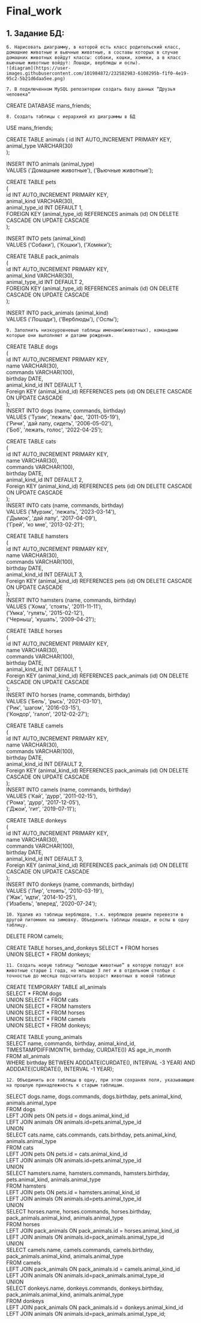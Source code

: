 # Final_work


## 1. Задание БД:
    6. Нарисовать диаграмму, в которой есть класс родительский класс, домашние животные и вьючные животные, в составы которых в случае домашних животных войдут классы: собаки, кошки, хомяки, а в класс вьючные животные войдут: Лошади, верблюды и ослы).
    ![diagram](https://user-images.githubusercontent.com/101984872/232582983-6108295b-f1f0-4e19-95c2-5b21d6daa5ee.png)

    7. В подключенном MySQL репозитории создать базу данных “Друзья человека”  
CREATE DATABASE mans_friends;

    8. Создать таблицы с иерархией из диаграммы в БД  
USE mans_friends;

CREATE TABLE animals
(
	id INT AUTO_INCREMENT PRIMARY KEY,  
	animal_type VARCHAR(30)  
);  

INSERT INTO animals (animal_type)  
VALUES ('Домашние животные'), ('Вьючные животные');  

CREATE TABLE pets  
(  
	id INT AUTO_INCREMENT PRIMARY KEY,     
	animal_kind VARCHAR(30),  
	animal_type_id INT DEFAULT 1,  
	FOREIGN KEY (animal_type_id) REFERENCES animals (id) ON DELETE CASCADE ON UPDATE CASCADE  
);  

INSERT INTO pets (animal_kind)  
VALUES ('Собаки'), ('Кошки'), ('Хомяки');  
  
CREATE TABLE pack_animals  
(  
	id INT AUTO_INCREMENT PRIMARY KEY,  
	animal_kind VARCHAR(30),  
	animal_type_id INT DEFAULT 2,  
	FOREIGN KEY (animal_type_id) REFERENCES animals (id) ON DELETE CASCADE ON UPDATE CASCADE  
);  

INSERT INTO pack_animals (animal_kind)   
VALUES ('Лошади'), ('Верблюды'), ('Ослы');  
  

    9. Заполнить низкоуровневые таблицы именами(животных), командами которые они выполняют и датами рождения.
CREATE TABLE dogs   
(         
    id INT AUTO_INCREMENT PRIMARY KEY,   
    name VARCHAR(30),   
    commands VARCHAR(100),  
    birthday DATE,  
    animal_kind_id INT DEFAULT 1,  
    Foreign KEY (animal_kind_id) REFERENCES pets (id) ON DELETE CASCADE ON UPDATE CASCADE  
);  
INSERT INTO dogs (name, commands, birthday)  
VALUES ('Тузик', 'лежать' фас, '2011-05-19'),  
('Ричи', 'дай лапу, сидеть', '2006-05-02'),  
('Боб', 'лежать, голос', '2022-04-25');  
  
CREATE TABLE cats   
(          
    id INT AUTO_INCREMENT PRIMARY KEY,   
    name VARCHAR(30),   
    commands VARCHAR(100),  
    birthday DATE,  
    animal_kind_id INT DEFAULT 2,  
    Foreign KEY (animal_kind_id) REFERENCES pets (id) ON DELETE CASCADE ON UPDATE CASCADE  
);  
INSERT INTO cats (name, commands, birthday)  
VALUES ('Мурзик', 'лежать', '2023-03-14'),  
('Дымок', 'дай лапу', '2017-04-09'),  
('Грей', 'ко мне', '2013-02-21');  
  
CREATE TABLE hamsters   
(         
    id INT AUTO_INCREMENT PRIMARY KEY,   
    name VARCHAR(30),   
    commands VARCHAR(100),   
    birthday DATE,  
    animal_kind_id INT DEFAULT 3,  
    Foreign KEY (animal_kind_id) REFERENCES pets (id) ON DELETE CASCADE ON UPDATE CASCADE  
);  
INSERT INTO hamsters (name, commands, birthday)  
VALUES ('Хома', 'стоять', '2011-11-11'),  
('Умка', 'гулять', '2015-02-12'),  
('Черныш', 'кушать', '2009-04-21');  
  
CREATE TABLE horses   
(         
    id INT AUTO_INCREMENT PRIMARY KEY,   
    name VARCHAR(30),   
    commands VARCHAR(100),  
    birthday DATE,  
    animal_kind_id INT DEFAULT 1,  
    Foreign KEY (animal_kind_id) REFERENCES pack_animals (id) ON DELETE CASCADE ON UPDATE CASCADE  
);   
INSERT INTO horses (name, commands, birthday)  
VALUES ('Бель', 'рысь', '2021-03-10'),  
('Рик', 'шагом', '2016-03-15'),  
('Кондор', 'галоп', '2012-02-27');  
  
CREATE TABLE camels   
(         
    id INT AUTO_INCREMENT PRIMARY KEY,   
    name VARCHAR(30),   
    commands VARCHAR(100),  
    birthday DATE,   
    animal_kind_id INT DEFAULT 2,  
    Foreign KEY (animal_kind_id) REFERENCES pack_animals (id) ON DELETE CASCADE ON UPDATE CASCADE  
);  
INSERT INTO camels (name, commands, birthday)  
VALUES ('Кай', 'дурр', '2011-02-15'),  
('Рома', 'дурр', '2017-12-05'),  
('Джои', 'гит', '2019-07-11');  
  
CREATE TABLE donkeys   
(         
    id INT AUTO_INCREMENT PRIMARY KEY,   
    name VARCHAR(30),   
    commands VARCHAR(100),  
    birthday DATE,   
    animal_kind_id INT DEFAULT 3,   
    Foreign KEY (animal_kind_id) REFERENCES pack_animals (id) ON DELETE CASCADE ON UPDATE CASCADE  
);  
INSERT INTO donkeys (name, commands, birthday)  
VALUES ('Лир', 'стоять', '2010-03-19'),  
('Жак', 'идти', '2014-10-25'),  
('Изабель', 'вперед', '2020-07-24');   
   
    10. Удалив из таблицы верблюдов, т.к. верблюдов решили перевезти в другой питомник на зимовку. Объединить таблицы лошади, и ослы в одну таблицу.
DELETE FROM camels;
   
CREATE TABLE horses_and_donkeys SELECT * FROM horses  
UNION SELECT * FROM donkeys;  
    
    11. Создать новую таблицу “молодые животные” в которую попадут все животные старше 1 года, но младше 3 лет и в отдельном столбце с точностью до месяца подсчитать возраст животных в новой таблице  
CREATE TEMPORARY TABLE all_animals  
SELECT * FROM dogs  
UNION SELECT * FROM cats  
UNION SELECT * FROM hamsters  
UNION SELECT * FROM horses  
UNION SELECT * FROM camels  
UNION SELECT * FROM donkeys;  
   
CREATE TABLE young_animals  
SELECT name, commands, birthday, animal_kind_id, TIMESTAMPDIFF(MONTH, birthday, CURDATE()) AS age_in_month  
FROM all_animals   
WHERE birthday BETWEEN ADDDATE(CURDATE(), INTERVAL -3 YEAR) AND ADDDATE(CURDATE(), INTERVAL -1 YEAR);  
  

    12. Объединить все таблицы в одну, при этом сохраняя поля, указывающие на прошлую принадлежность к старым таблицам.
SELECT dogs.name, dogs.commands, dogs.birthday, pets.animal_kind, animals.animal_type  
FROM dogs  
LEFT JOIN pets ON pets.id = dogs.animal_kind_id  
LEFT JOIN animals ON animals.id=pets.animal_type_id  
UNION  
SELECT cats.name, cats.commands, cats.birthday, pets.animal_kind, animals.animal_type  
FROM cats  
LEFT JOIN pets ON pets.id = cats.animal_kind_id  
LEFT JOIN animals ON animals.id=pets.animal_type_id  
UNION   
SELECT hamsters.name, hamsters.commands, hamsters.birthday, pets.animal_kind, animals.animal_type   
FROM hamsters   
LEFT JOIN pets ON pets.id = hamsters.animal_kind_id  
LEFT JOIN animals ON animals.id=pets.animal_type_id  
UNION   
SELECT horses.name, horses.commands, horses.birthday, pack_animals.animal_kind, animals.animal_type  
FROM horses  
LEFT JOIN pack_animals ON pack_animals.id = horses.animal_kind_id  
LEFT JOIN animals ON animals.id=pack_animals.animal_type_id  
UNION  
SELECT camels.name, camels.commands, camels.birthday, pack_animals.animal_kind, animals.animal_type  
FROM camels  
LEFT JOIN pack_animals ON pack_animals.id = camels.animal_kind_id  
LEFT JOIN animals ON animals.id=pack_animals.animal_type_id  
UNION  
SELECT donkeys.name, donkeys.commands, donkeys.birthday, pack_animals.animal_kind, animals.animal_type  
FROM donkeys  
LEFT JOIN pack_animals ON pack_animals.id = donkeys.animal_kind_id  
LEFT JOIN animals ON animals.id=pack_animals.animal_type_id;   
